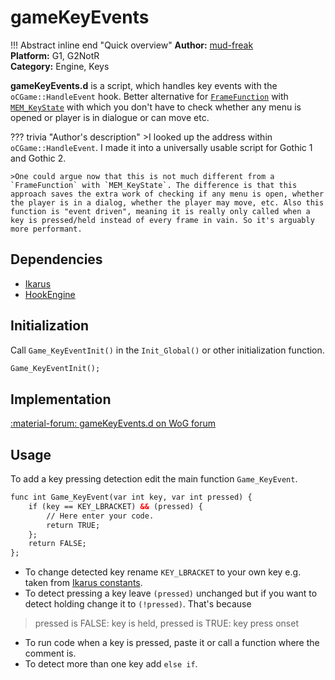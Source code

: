 # gameKeyEvents

!!! Abstract inline end "Quick overview"
    **Author:** [mud-freak](https://forum.worldofplayers.de/forum/members/25960-mud-freak)  
    **Platform:** G1, G2NotR  
    **Category:** Engine, Keys

**gameKeyEvents.d** is a script, which handles key events with the `oCGame::HandleEvent` hook. Better alternative for [`FrameFunction`](../lego/tools/frame_functions.md) with [`MEM_KeyState`](../ikarus/functions/keyboard.md#mem_keystate) with which you don't have to check whether any menu is opened or player is in dialogue or can move etc.

??? trivia "Author's description"
    >I looked up the address within `oCGame::HandleEvent`. I made it into a universally usable script for Gothic 1 and Gothic 2.

    >One could argue now that this is not much different from a `FrameFunction` with `MEM_KeyState`. The difference is that this approach saves the extra work of checking if any menu is open, whether the player is in a dialog, whether the player may move, etc. Also this function is "event driven", meaning it is really only called when a key is pressed/held instead of every frame in vain. So it's arguably more performant.

## Dependencies
- [Ikarus](../ikarus/index.md)
- [HookEngine](../lego/tools/hook_engine.md)

## Initialization
Call `Game_KeyEventInit()` in the `Init_Global()` or other initialization function.
```dae
Game_KeyEventInit();
```

## Implementation
[:material-forum: gameKeyEvents.d on WoG forum](https://forum.worldofplayers.de/forum/threads/1495001-Scriptsammlung-ScriptBin/page4?p=26055992&viewfull=1#post26055992)

## Usage
To add a key pressing detection edit the main function `Game_KeyEvent`.
```dae
func int Game_KeyEvent(var int key, var int pressed) {
    if (key == KEY_LBRACKET) && (pressed) {
        // Here enter your code.
        return TRUE;
    };
    return FALSE;
};
```

- To change detected key rename `KEY_LBRACKET` to your own key e.g. taken from [Ikarus constants](https://github.com/Lehona/Ikarus/blob/master/Ikarus_Const_G2.d#L129-L288).
- To detect pressing a key leave `(pressed)` unchanged but if you want to detect holding change it to `(!pressed)`. That's because 
> pressed is FALSE: key is held, pressed is TRUE: key press onset
- To run code when a key is pressed, paste it or call a function where the comment is.
- To detect more than one key add `else if`.
